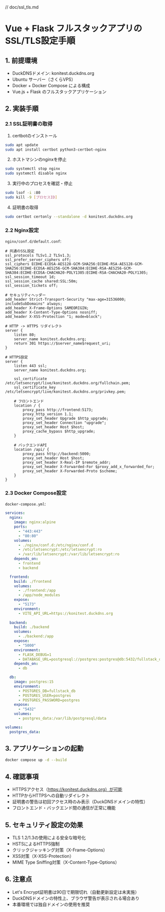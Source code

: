 // doc/ssl_tls.md
# Vue + Flask フルスタックアプリのSSL/TLS設定手順

## 1. 前提環境
- DuckDNSドメイン: konitest.duckdns.org
- Ubuntu サーバー（さくらVPS）
- Docker + Docker Compose による構成
- Vue.js + Flask のフルスタックアプリケーション

## 2. 実装手順

### 2.1 SSL証明書の取得
1. certbotのインストール
```bash
sudo apt update
sudo apt install certbot python3-certbot-nginx
```

2. ホストマシンのnginxを停止
```bash
sudo systemctl stop nginx
sudo systemctl disable nginx
```

3. 実行中のプロセスを確認・停止
```bash
sudo lsof -i :80
sudo kill -9 [プロセスID]
```

4. 証明書の取得
```bash
sudo certbot certonly --standalone -d konitest.duckdns.org
```

### 2.2 Nginx設定

`nginx/conf.d/default.conf`:
```nginx
# 共通のSSL設定
ssl_protocols TLSv1.2 TLSv1.3;
ssl_prefer_server_ciphers off;
ssl_ciphers ECDHE-ECDSA-AES128-GCM-SHA256:ECDHE-RSA-AES128-GCM-SHA256:ECDHE-ECDSA-AES256-GCM-SHA384:ECDHE-RSA-AES256-GCM-SHA384:ECDHE-ECDSA-CHACHA20-POLY1305:ECDHE-RSA-CHACHA20-POLY1305;
ssl_session_timeout 1d;
ssl_session_cache shared:SSL:50m;
ssl_session_tickets off;

# セキュリティヘッダー
add_header Strict-Transport-Security "max-age=31536000; includeSubDomains" always;
add_header X-Frame-Options SAMEORIGIN;
add_header X-Content-Type-Options nosniff;
add_header X-XSS-Protection "1; mode=block";

# HTTP -> HTTPS リダイレクト
server {
    listen 80;
    server_name konitest.duckdns.org;
    return 301 https://$server_name$request_uri;
}

# HTTPS設定
server {
    listen 443 ssl;
    server_name konitest.duckdns.org;

    ssl_certificate /etc/letsencrypt/live/konitest.duckdns.org/fullchain.pem;
    ssl_certificate_key /etc/letsencrypt/live/konitest.duckdns.org/privkey.pem;

    # フロントエンド
    location / {
        proxy_pass http://frontend:5173;
        proxy_http_version 1.1;
        proxy_set_header Upgrade $http_upgrade;
        proxy_set_header Connection "upgrade";
        proxy_set_header Host $host;
        proxy_cache_bypass $http_upgrade;
    }

    # バックエンドAPI
    location /api/ {
        proxy_pass http://backend:5000;
        proxy_set_header Host $host;
        proxy_set_header X-Real-IP $remote_addr;
        proxy_set_header X-Forwarded-For $proxy_add_x_forwarded_for;
        proxy_set_header X-Forwarded-Proto $scheme;
    }
}
```

### 2.3 Docker Compose設定

`docker-compose.yml`:
```yaml
services:
  nginx:
    image: nginx:alpine
    ports:
      - "443:443"
      - "80:80"
    volumes:
      - ./nginx/conf.d:/etc/nginx/conf.d
      - /etc/letsencrypt:/etc/letsencrypt:ro
      - /var/lib/letsencrypt:/var/lib/letsencrypt:ro
    depends_on:
      - frontend
      - backend

  frontend:
    build: ./frontend
    volumes:
      - ./frontend:/app
      - /app/node_modules
    expose:
      - "5173"
    environment:
      - VITE_API_URL=https://konitest.duckdns.org
      
  backend:
    build: ./backend
    volumes:
      - ./backend:/app
    expose:
      - "5000"
    environment:
      - FLASK_DEBUG=1
      - DATABASE_URL=postgresql://postgres:postgres@db:5432/fullstack_db
    depends_on:
      - db

  db:
    image: postgres:15
    environment:
      - POSTGRES_DB=fullstack_db
      - POSTGRES_USER=postgres
      - POSTGRES_PASSWORD=postgres
    expose:
      - "5432"
    volumes:
      - postgres_data:/var/lib/postgresql/data

volumes:
  postgres_data:
```

## 3. アプリケーションの起動
```bash
docker compose up -d --build
```

## 4. 確認事項
- HTTPSアクセス（https://konitest.duckdns.org）が可能
- HTTPからHTTPSへの自動リダイレクト
- 証明書の警告は初回アクセス時のみ表示（DuckDNSドメインの特性）
- フロントエンド・バックエンド間の通信が正常に機能

## 5. セキュリティ設定の効果
- TLS 1.2/1.3の使用による安全な暗号化
- HSTSによるHTTPS強制
- クリックジャッキング対策（X-Frame-Options）
- XSS対策（X-XSS-Protection）
- MIME Type Sniffing対策（X-Content-Type-Options）

## 6. 注意点
- Let's Encrypt証明書は90日で期限切れ（自動更新設定は未実施）
- DuckDNSドメインの特性上、ブラウザ警告が表示される場合あり
- 本番環境では独自ドメインの使用を推奨